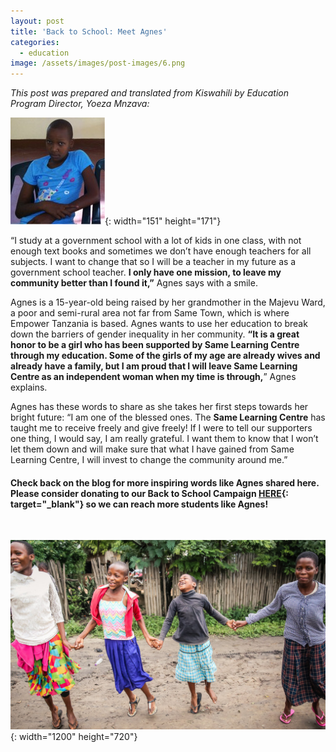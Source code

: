 ```yaml
---
layout: post
title: 'Back to School: Meet Agnes'
categories:
  - education
image: /assets/images/post-images/6.png
---
```


*This post was prepared and translated from Kiswahili by Education Program Director, Yoeza Mnzava:*

![](/uploads/agnes.jpg){: width="151" height="171"}

“I study at a government school with a lot of kids in one class, with not enough text books and sometimes we don’t have enough teachers for all subjects. I want to change that so I will be a teacher in my future as a government school teacher. **I only have one mission, to leave my community better than I found it,”** Agnes says with a smile.

Agnes is a 15-year-old being raised by her grandmother in the Majevu Ward, a poor and semi-rural area not far from Same Town, which is where Empower Tanzania is based. Agnes wants to use her education to break down the barriers of gender inequality in her community. **“It is a great honor to be a girl who has been supported by Same Learning Centre through my education. Some of the girls of my age are already wives and already have a family, but I am proud that I will leave Same Learning Centre as an independent woman when my time is through,**” Agnes explains.

Agnes has these words to share as she takes her first steps towards her bright future: “I am one of the blessed ones. The&nbsp;**Same Learning Centre** has taught me to receive freely and give freely\! If I were to tell our supporters one thing, I would say, I am really grateful. I want them to know that I won’t let them down and will make sure that what I have gained from Same Learning Centre, I will invest to change the community around me.”

#### **Check back on the blog for more inspiring words like Agnes shared here. Please consider donating to our Back to School Campaign&nbsp;[HERE](https://empowertz.z2systems.com/np/clients/empowertz/donation.jsp?campaign=46&amp;fbclid=IwAR0UDxLV4um9uujUu5_lyPh714lc1bW7_MG_u4e7xCEHS_yZ3bXtmFBqMH8){: target="_blank"}&nbsp;so we can reach more students like Agnes\!**

&nbsp;

![](/uploads/samelearningcenter.jpg){: width="1200" height="720"}